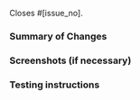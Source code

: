 Closes #[issue_no].

### Summary of Changes

<!-- Please provide a summary of changes for this pull request, ensuring all changes are explained. -->

### Screenshots (if necessary)

<!-- If your PR includes visual changes, screenshots from before and after your change must be included. -->

### Testing instructions

<!-- Detail how this PR should be tested. Try to list important items that need checking, either directly changed by this PR or that could be affected by it. -->
